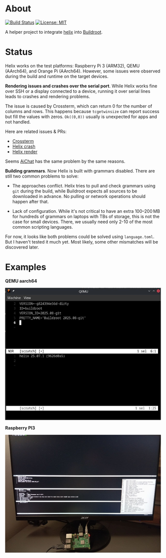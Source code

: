 # About

[![Build Status](https://gitlab.com/alexs-sh/helix-buildroot/badges/master/pipeline.svg)](https://gitlab.com/alexs-sh/helix-buildroot/-/commits/master)
[![License: MIT](https://img.shields.io/badge/License-MIT-yellow.svg)](https://opensource.org/licenses/MIT)

A helper project to integrate [helix](https://github.com/helix-editor/helix) into
[Buildroot](https://buildroot.org/).


# Status

Helix works on the test platforms: Raspberry Pi 3 (ARM32), QEMU (AArch64), and
Orange Pi (AArch64). However, some issues were observed during the build and
runtime on the target devices.

**Rendering issues and crashes over the serial port**. While Helix works fine over
SSH or a display connected to a device, running it over serial lines leads to
crashes and rendering problems.

The issue is caused by Crossterm, which can return 0 for the number of columns
and rows. This happens because `tcgetwinsize` can report success but fill
the values with zeros. `Ok((0,0))` usually is unexpected for apps and not handled.

Here are related issues & PRs:
- [Crossterm](https://github.com/crossterm-rs/crossterm/pull/1007)
- [Helix crash](https://github.com/helix-editor/helix/pull/14050)
- [Helix render](https://github.com/helix-editor/helix/issues/14101)

Seems [AiChat](https://github.com/sigoden/aichat/pull/1366) has the same problem by the same reasons.


**Building grammars**. Now Helix is built with grammars disabled. There are still two common problems to solve: 

- The approaches conflict. Helix tries to pull and check grammars using `git`
during the build, while Buildroot expects all sources to be downloaded in
advance. No pulling or network operations should happen after that.

- Lack of configuration. While it's not critical to have an extra 100–200 MB
for hundreds of grammars on laptops with TBs of storage, this is not the case
for small devices. There, we usually need only 2-10 of the most common scripting
languages.

For now, it looks like both problems could be solved using `language.toml`.
But I haven't tested it much yet. Most likely, some other mismatches will be
discovered later.

# Examples

**QEMU aarch64**

![QEMU](./pics/qemu.png "QEMU")

**Raspberry PI3**

![Raspberry PI](./pics/rpi.png "Raspberry PI3")




